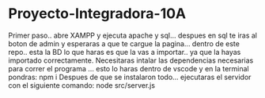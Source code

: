 # Proyecto-Integradora-10A
Primer paso.. abre XAMPP y ejecuta apache y sql... despues en sql te iras al boton de admin y esperaras a que te cargue la pagina... dentro de este repo.. esta la BD lo que haras es que la vas a importar.. ya que la hayas importado correctamente.
Necesitaras intalar las dependencias necesarias para correr el programa ... esto lo haras dentro de vscode y en la terminal pondras:  npm i
Despues de que se instalaron todo... ejecutaras el servidor con el siguiente comando:  node src/server.js 


